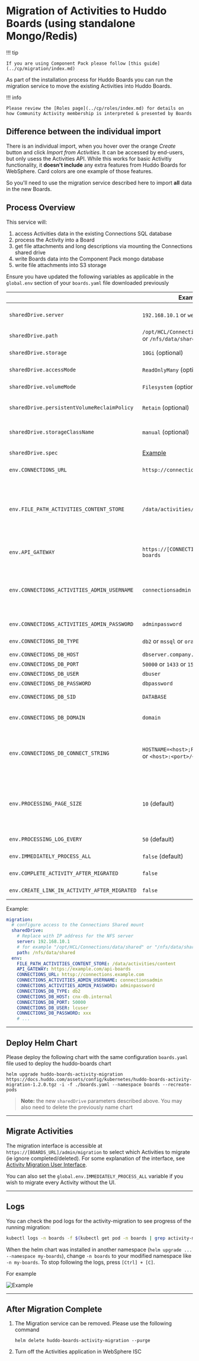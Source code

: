 # Migration of Activities to Huddo Boards (using standalone Mongo/Redis)

!!! tip

    If you are using Component Pack please follow [this guide](../cp/migration/index.md)

As part of the installation process for Huddo Boards you can run the migration service to move the existing Activities into Huddo Boards.

!!! info

    Please review the [Roles page](../cp/roles/index.md) for details on how Community Activity membership is interpreted & presented by Boards

## Difference between the individual import

There is an individual import, when you hover over the orange _Create_ button and click _Import from Activities_. It can be accessed by end-users, but only usess the Activities API. While this works for basic Activitiy functionality, it **doesn't include** any extra features from Huddo Boards for WebSphere. Card colors are one example of those features.

So you'll need to use the migration service described here to import **all** data in the new Boards.

## Process Overview

This service will:

1. access Activities data in the existing Connections SQL database
1. process the Activity into a Board
1. get file attachments and long descriptions via mounting the Connections shared drive
1. write Boards data into the Component Pack mongo database
1. write file attachments into S3 storage

Ensure you have updated the following variables as applicable in the `global.env` section of your `boards.yaml` file downloaded previously

|                                              | Example                                                      | Description                                                                                                                                                                                                               |
| -------------------------------------------- | ------------------------------------------------------------ | ------------------------------------------------------------------------------------------------------------------------------------------------------------------------------------------------------------------------- |
| `sharedDrive.server`                         | `192.168.10.1` or `websphereNode1`                           | IP or Hostname of the server with the Connections shared drive mount                                                                                                                                                      |
| `sharedDrive.path`                           | `/opt/HCL/Connections/data/shared` or `/nfs/data/shared`     | Path on the mount to the Connections shared drive                                                                                                                                                                         |
| `sharedDrive.storage`                        | `10Gi` (optional)                                            | The capacity of the PV and PVC                                                                                                                                                                                            |
| `sharedDrive.accessMode`                     | `ReadOnlyMany` (optional)                                    | The accessMode of the PV and PVC                                                                                                                                                                                          |
| `sharedDrive.volumeMode`                     | `Filesystem` (optional)                                      | The volumeMode of the PV and PVC                                                                                                                                                                                          |
| `sharedDrive.persistentVolumeReclaimPolicy`  | `Retain` (optional)                                          | The persistentVolumeReclaimPolicy of the PV and PVC                                                                                                                                                                       |
| `sharedDrive.storageClassName`               | `manual` (optional)                                          | The storageClassName of the PV and PVC - useful for custom spec (e.g. hostPath)                                                                                                                                           |
| `sharedDrive.spec`                           | [Example](../cp/migration/index.md#custom-persistent-volume) | Using a fully custom spec - e.g. FlexVolume or hostPath                                                                                                                                                                   |
| `env.CONNECTIONS_URL`                        | `httsp://connections.example.com`                            | URL of your Connections environment                                                                                                                                                                                       |
| `env.FILE_PATH_ACTIVITIES_CONTENT_STORE`     | `/data/activities/content`                                   | Path of the Activities content store relative to the Connections shared drive.</br>Must start with /data as the Connections shared drive is mounted at /data</br>Ensure you set the IP and path for the NFS volume mount. |
| `env.API_GATEWAY`                            | `https://[CONNECTIONS_URL]/api-boards`                       | URL of the Boards API.</br>Used by files attached to a board. URL.                                                                                                                                                        |
| `env.CONNECTIONS_ACTIVITIES_ADMIN_USERNAME`  | `connectionsadmin`                                           | Credentials for user with `admin` role </br>on the Activities application.</br>See `ISC` => `Applications` => </br>`Activities` => </br>`Security role to user mapping`                                                   |
| `env.CONNECTIONS_ACTIVITIES_ADMIN_PASSWORD`  | `adminpassword`                                              | Password for the Activities administrator                                                                                                                                                                                 |
| `env.CONNECTIONS_DB_TYPE`                    | `db2` or `mssql` or `oracle`                                 | SQL database type hosting Activities.                                                                                                                                                                                     |
| `env.CONNECTIONS_DB_HOST`                    | `dbserver.company.com`                                       | SQL Server hostname                                                                                                                                                                                                       |
| `env.CONNECTIONS_DB_PORT`                    | `50000` or `1433` or `1531`                                  | SQL Server connection port                                                                                                                                                                                                |
| `env.CONNECTIONS_DB_USER`                    | `dbuser`                                                     | SQL Server user name                                                                                                                                                                                                      |
| `env.CONNECTIONS_DB_PASSWORD`                | `dbpassword`                                                 | SQL Server user password                                                                                                                                                                                                  |
| `env.CONNECTIONS_DB_SID`                     | `DATABASE`                                                   | SQL Server SID</br>**Note: applicable to Oracle**                                                                                                                                                                         |
| `env.CONNECTIONS_DB_DOMAIN`                  | `domain`                                                     | SQL Server connection string</br>**Note: applicable to Microsoft SQL**                                                                                                                                                    |
| `env.CONNECTIONS_DB_CONNECT_STRING`          | `HOSTNAME=<host>;PROTOCOL=...`</br>or `<host>:<port>/<sid>`  | SQL Server connection string</br>**Note: Optional</br>Default is built from other values.</br>Only applicable to DB2 and Oracle**                                                                                         |
| `env.PROCESSING_PAGE_SIZE`                   | `10` (default)                                               | Number of Activities to process </br>simultaneously. Value must not exceed </br>the connection pool size supported </br>by the SQL database                                                                               |
| `env.PROCESSING_LOG_EVERY`                   | `50` (default)                                               | The migration process logs every 50 Activities completed                                                                                                                                                                  |
| `env.IMMEDIATELY_PROCESS_ALL`                | `false` (default)                                            | Process ALL Activities on service startup.                                                                                                                                                                                |
| `env.COMPLETE_ACTIVITY_AFTER_MIGRATED`       | `false`                                                      | Mark the old Activity data as complete                                                                                                                                                                                    |
| `env.CREATE_LINK_IN_ACTIVITY_AFTER_MIGRATED` | `false`                                                      | Create link to new Board in old Activity                                                                                                                                                                                  |

Example:

```yaml
migration:
  # configure access to the Connections Shared mount
  sharedDrive:
    # Replace with IP address for the NFS server
    server: 192.168.10.1
    # for example "/opt/HCL/Connections/data/shared" or "/nfs/data/shared"
    path: /nfs/data/shared
  env:
    FILE_PATH_ACTIVITIES_CONTENT_STORE: /data/activities/content
    API_GATEWAY: https://example.com/api-boards
    CONNECTIONS_URL: httsp://connections.example.com
    CONNECTIONS_ACTIVITIES_ADMIN_USERNAME: connectionsadmin
    CONNECTIONS_ACTIVITIES_ADMIN_PASSWORD: adminpassword
    CONNECTIONS_DB_TYPE: db2
    CONNECTIONS_DB_HOST: cnx-db.internal
    CONNECTIONS_DB_PORT: 50000
    CONNECTIONS_DB_USER: lcuser
    CONNECTIONS_DB_PASSWORD: xxx
    # ...
```

---

## Deploy Helm Chart

Please deploy the following chart with the same configuration `boards.yaml` file used to deploy the huddo-boards chart

    helm upgrade huddo-boards-activity-migration https://docs.huddo.com/assets/config/kubernetes/huddo-boards-activity-migration-1.2.0.tgz -i -f ./boards.yaml --namespace boards --recreate-pods

> **Note:** the new `sharedDrive` parameters described above. You may also need to delete the previously name chart

---

## Migrate Activities

The migration interface is accessible at `https://[BOARDS_URL]/admin/migration` to select which Activities to migrate (ie ignore completed/deleted). For some explanation of the interface, see [Activity Migration User Interface](../cp/migration/interface.md).

You can also set the `global.env.IMMEDIATELY_PROCESS_ALL` variable if you wish to migrate every Activity without the UI.

---

## Logs

You can check the pod logs for the activity-migration to see progress of the running migration:

```bash
kubectl logs -n boards -f $(kubectl get pod -n boards | grep activity-migration | awk '{print $1}')
```

When the helm chart was installed in another namespace (`helm upgrade ... --namespace my-boards`), change `-n boards` to your modified namespace like `-n my-boards`. To stop following the logs, press `[Ctrl] + [C]`.

For example

![Example](../cp/migration/logs.png)

---

## After Migration Complete

1.  The Migration service can be removed. Please use the following command

        helm delete huddo-boards-activity-migration --purge

1.  Turn off the Activities application in WebSphere ISC
